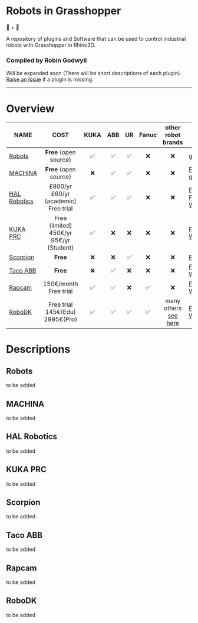 # Robots in Grasshopper
🤖 + 🦗

A repository of plugins and Software that can be used to control industrial robots with Grasshopper in Rhino3D.
### Compiled by Robin Godwyll
Will be expanded soon (There will be short descriptions of each plugin). [Raise an Issue](https://github.com/boundlessmaking/Robots-in-Grasshopper/issues) if a plugin is missing.
___
# Overview

| NAME                  |COST                                            | KUKA             |      ABB         | UR               | Fanuc            |other<br>robot<br>brands                              |Link                                                                                                                                                                                                |
| ----------            |:-------------:                                 |:----------------:|:----------------:|:----------------:|:----------------:|:--:                                                  |---                                                                                                                                                                                                 |
|[Robots](#Robots)      | **Free** (open source)                         |:white_check_mark:|:white_check_mark:|:white_check_mark:|:x:               |:x:                                                   |[github](https://github.com/visose/Robots)                                                                                                                                                          |
|[MACHINA](#Machina)    | **Free** (open source)                         | :x:              |:white_check_mark:|:white_check_mark:|:x:               |:x:                                                   |[Food4Rhino](https://www.food4rhino.com/app/machina)<br> [github](https://github.com/RobotExMachina)                                                                                                |
|[HAL Robotics](#HAL)   | £800/yr<br>£60/yr (academic)<br>Free trial     |:white_check_mark:|:white_check_mark:|:white_check_mark:|:x:               |:x:                                                   |[Food4Rhino(old)](https://www.food4rhino.com/app/hal-robot-programming-control)<br> [Food4Rhino(new)](https://www.food4rhino.com/app/hal-robotics-framework)<br>[Website](https://hal-robotics.com/)|
|[KUKA PRC](#KukaPRC)   | Free (limited)<br> 450€/yr<br>95€/yr (Student) |:white_check_mark:|:x:               |:x:               |:x:               |:x:                                                   |[Food4Rhino](https://www.food4rhino.com/app/kukaprc-parametric-robot-control-grasshopper)<br> [Website](https://www.robotsinarchitecture.org/kuka-prc)                                              |
|[Scorpion](#Scorpion)  | **Free**                                       | :x:              |:x:               |:white_check_mark:|:x:               |:x:                                                   |[Food4Rhino](https://www.food4rhino.com/app/scorpion)<br>                                                                                                                                           |
|[Taco ABB](#Taco)      | **Free**                                       | :x:              |:white_check_mark:|:x:               |:x:               |:x:                                                   |[Food4Rhino](https://www.food4rhino.com/app/taco-abb)<br> [Website](http://blickfeld7.com/architecture/rhino/grasshopper/Taco/)                                                                     |
|[Rapcam](#Rapcam)      | 150€/month<br>Free trial                       |:white_check_mark:|:white_check_mark:|:x:               |:white_check_mark:|:x:                                                   |[Food4Rhino](https://www.food4rhino.com/app/rapcam-gh)<br> [Website](https://www.rapcam.eu/)                                                                                                        |
|[RoboDK](#RoboDK)      | Free trial<br>145€(Edu)<br>2995€(Pro)          |:white_check_mark:|:white_check_mark:|:white_check_mark:|:white_check_mark:|many others<br>[see here](https://robodk.com/library) |[Food4Rhino](https://www.food4rhino.com/app/robodk)<br> [Website](https://robodk.com/)                                                                                                              |

# Descriptions

<a name="Robots"></a>
## Robots
to be added
<a name="Machina"></a>
## MACHINA
to be added
<a name="HAL"></a>
## HAL Robotics
to be added
<a name="KukaPRC"></a>
## KUKA PRC
to be added
<a name="Scorpion"></a>
## Scorpion
to be added
<a name="Taco"></a>
## Taco ABB
to be added
<a name="Rapcam"></a>
## Rapcam
to be added
<a name="RoboDK"></a>
## RoboDK
to be added
